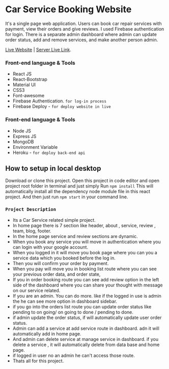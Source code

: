 # Car Service Booking Website

It's a single page web application. Users can book car repair services with payment, view their orders and give reviews. I used Firebase authentication for login. There is a separate admin dashboard where admin can update order status, add and remove services, and make another person admin.

[Live Website](https://car-service-1c30a.web.app/) | [Server Live Link](https://fierce-falls-59592.herokuapp.com).

### Front-end language & Tools

- React JS
- React-Bootstrap
- Material UI
- CSS3
- Font-awesome
- Firebase Authentication. `for log-in process`
- Firebase Deploy - `for deploy website in live`

### Front-end language & Tools

- Node JS
- Express JS
- MongoDB
- Environment Variable
- Heroku - `for deploy back-end api`

## How to setup in local desktop

Download or clone this project. Open this project in code editor and open project root folder in terminal and just simply Run `npm install`
This will automatically install all the dependency node module file in this react project.
And then just run `npm start` in your command line.

### `Project Description`

- Its a Car Service related simple project.
- In home page there is 7 section like header, about , service, review , team, blog, footer.
- In the home page service and review sections are dynamic.
- When you book any service you will move in authentication where you can login with your google account.
- When you logged in it will move you book page where you can you a service data which you booked before the log in.
- Then you will confirm your order by payment.
- When you pay will move you in booking list route where you can see your previous order data, and order state,
- If you in order booking route you can see add review option in the left side of the dashboard where you can share your thought with message on our service related.
- If you are an admin. You can do more. like if the logged in use is admin the he can see more option in dashboard sidebar.
- if you go into the orders list route you can update order status like pending to on going/ on going to done / pending to done.
- if admin update the order status, if will automatically update user order status.
- Admin can add a service at add service route in dashboard. adn it will automatically add in home page.
- And admin can delete service at manage service in dashboard. if you delete a service , it will automatically delete from data base and home page.
- if logged in user no an admin he can't access those route.
- Thats all for this project.

